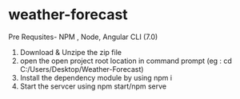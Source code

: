 # weather-forecast
Pre Requsites- NPM , Node, Angular CLI (7.0)
1. Download & Unzipe the  zip file 
2. open the open project root location in command prompt (eg : cd C:/Users/Desktop/Weather-Forecast)
3. Install the dependency module by using npm i 
4. Start the servcer using npm start/npm serve
